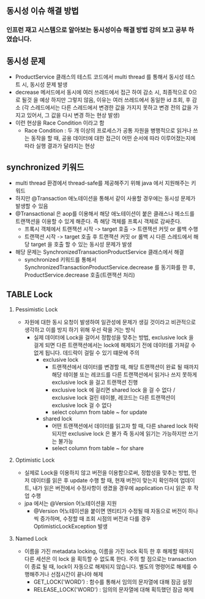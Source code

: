 ## 동시성 이슈 해결 방법
### 인프런 재고 시스템으로 알아보는 동시성이슈 해결 방법 강의 보고 공부 하였습니다.
## 동시성 문제
-  ProductService 클래스의 테스트 코드에서 multi thread 를 통해서 동시성 테스트 시, 동시성 문제 발생
- decrease 메서드에서 동시에 여러 쓰레드에서 접근 하여 감소 시, 최종적으로 0으로 될것 을 예상 하지만 그렇지 않음, 이유는 여러 쓰레드에서 동일한 id 조회, 후 감소 (각 스레드에서는 다른 스레드에서 변경한 값을 가지지 못하고 변경 전의 값을 가지고 있어서, 그 값을 다시 변경 하는 현상 발생)
- 이런 현상을 Race Condition 이라고 함
  - Race Condition : 두 개 이상의 프로세스가 공통 자원을 병행적으로 읽거나 쓰는 동작을 할 때, 공용 데이터에 대한 접근이 어떤 순서에 따라 이루어졌는지에 따라 실행 결과가 달라지는 현상

## synchronized 키워드
-  multi thread 환경에서 thread-safe를 제공해주기 위해 java 에서 지원해주는 키워드 
- 하지만 @Transaction 애노테이션을 통해서 같이 사용할 경우에는 동시성 문제가 발생할 수 있음
- @Transactional 은 aop를 이용해서 해당 애노테이션이 붙은 클래스나 메소드를 트랜잭션을 이용할 수 있게 해준다. 즉 해당 객체를 프록시 객체로 감싸준다.
  - 프록시 객체에서 트랜잭션 시작 -> target 호출 -> 트랜잭션 커밋 or 롤백 수행
  - 트랜잭션 시작 -> target 호출 후 트랜잭션 커밋 or 롤백 시 다른 스레드에서 해당 target 을 호출 할 수 있는 동시성 문제가 발생
- 해당 문제는 SynchronizedTransactionProductService 클래스에서 해결
  - synchronized 키워드를 통해서 SynchronizedTransactionProductService.decrease 를 동기화를 한 후, ProductService.decrease 호출(트랜잭션 처리)

## TABLE Lock
1. Pessimistic Lock
   - 자원에 대한 동시 요청이 발생하여 일관성에 문제가 생길 것이라고 비관적으로 생각하고 이를 방지 하기 위해 우선 락을 거는 방식
     - 실제 데이터에 Lock을 걸어서 정합성을 맞추는 방법, exclusive lock 을 걸게 되면 다른 트랜잭션에서는 lock에 해제되기 전에 데이터를 가져갈 수 없게 됩니다. 데드락이 걸릴 수 있기 떄문에 주의
       * exclusive lock
          * 트랜잭션에서 데이터를 변경할 때, 해당 트랜잭션이 완료 될 때까지 해당 테이블 또는 레코드를 다른 트랜잭션에서 읽거나 쓰지 못하게 exclusive lock 을 걸고 트랜잭션 진행
          * exclusive lock 에 걸리면 shared lock 을 걸 수 없다 / exclusive lock 걸린 테이블, 레코드는 다른 트랜잭션이 exclusive lock 걸 수 없다
          * select column from table ~ for update
       * shared lock
          * 어떤 트랜잭션에서 데이터를 읽고자 할 때, 다른 shared lock 허락되지만 exclusive lock 은 불가 즉 동시에 읽기는 가능하지만 쓰기는 불가능
          * select column from table ~ for share
      
2. Optimistic Lock
   - 실제로 Lock을 이용하지 않고 버전을 이용함으로써, 정합성을 맞추는 방법, 먼저 데이터를 읽은 후 update 수행 할 때, 현재 버전이 맞는지 확인하여 업데이트, 내가 읽은 버전에서 수정사항이 생겼을 경우에 application 다시 읽은 후 작업 수행
   - jpa 에서는 @Version 어노테이션을 지원
      - @Version 어노테이션을 붙이면 엔티티가 수정될 때 자동으로 버전이 하나씩 증가하며, 수정할 때 조회 시점의 버전과 다를 경우 OptimisticLockException 발생

3. Named Lock
   - 이름을 가진 metadata locking, 이름을 가진 lock 획득 한 후 해제할 때까지 다른 세션은 이 lock 을 획득할 수 없도록 한다. 주의 할 점으로는 transaction 이 종료 될 때, lock이 자동으로 해제되지 않습니다. 별도의 명령어로 해제를 수행해주거나 선점시간이 끝나야 해제
      - GET_LOCK('WORD') : 함수를 통해서 임의의 문자열에 대해 잠금 설정
      - RELEASE_LOCK('WORD') : 임의의 문자열에 대해 획득했던 잠금 해제